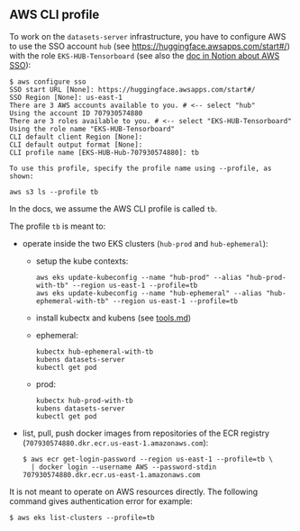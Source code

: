 ## AWS CLI profile

To work on the `datasets-server` infrastructure, you have to configure AWS to use the SSO account `hub` (see https://huggingface.awsapps.com/start#/) with the role `EKS-HUB-Tensorboard` (see also the [doc in Notion about AWS SSO](https://www.notion.so/huggingface2/Conventions-645d29ce0a01496bb07c67a06612aa98#ff642cd8e28a4107ae26cc6183ccdd01)):

```shell
$ aws configure sso
SSO start URL [None]: https://huggingface.awsapps.com/start#/
SSO Region [None]: us-east-1
There are 3 AWS accounts available to you. # <-- select "hub"
Using the account ID 707930574880
There are 3 roles available to you. # <-- select "EKS-HUB-Tensorboard"
Using the role name "EKS-HUB-Tensorboard"
CLI default client Region [None]:
CLI default output format [None]:
CLI profile name [EKS-HUB-Hub-707930574880]: tb

To use this profile, specify the profile name using --profile, as shown:

aws s3 ls --profile tb
```

In the docs, we assume the AWS CLI profile is called `tb`.

The profile `tb` is meant to:

- operate inside the two EKS clusters (`hub-prod` and `hub-ephemeral`):

  - setup the kube contexts:

    ```shell
    aws eks update-kubeconfig --name "hub-prod" --alias "hub-prod-with-tb" --region us-east-1 --profile=tb
    aws eks update-kubeconfig --name "hub-ephemeral" --alias "hub-ephemeral-with-tb" --region us-east-1 --profile=tb
    ```

  - install kubectx and kubens (see [tools.md](./tools.md))
  - ephemeral:

    ```shell
    kubectx hub-ephemeral-with-tb
    kubens datasets-server
    kubectl get pod
    ```

  - prod:

    ```shell
    kubectx hub-prod-with-tb
    kubens datasets-server
    kubectl get pod
    ```

- list, pull, push docker images from repositories of the ECR registry (`707930574880.dkr.ecr.us-east-1.amazonaws.com`):

  ```shell
  $ aws ecr get-login-password --region us-east-1 --profile=tb \
    | docker login --username AWS --password-stdin 707930574880.dkr.ecr.us-east-1.amazonaws.com
  ```

It is not meant to operate on AWS resources directly. The following command gives authentication error for example:

```shell
$ aws eks list-clusters --profile=tb
```
